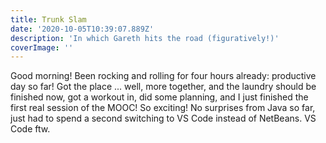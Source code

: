 ```yaml
---
title: Trunk Slam
date: '2020-10-05T10:39:07.889Z'
description: 'In which Gareth hits the road (figuratively!)'
coverImage: ''
---
```


Good morning! Been rocking and rolling for four hours already: productive day so far! Got the place ... well, more together, and the laundry should be finished now, got a workout in, did some planning, and I just finished the first real session of the MOOC! So exciting! No surprises from Java so far, just had to spend a second switching to VS Code instead of NetBeans. VS Code ftw.
